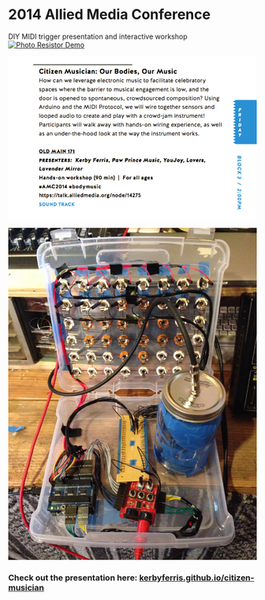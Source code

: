 # 2014 Allied Media Conference

DIY MIDI trigger presentation and interactive workshop
[![Photo Resistor Demo](assets/img/citizen_musician.gif)](https://kerbyferris.github.io/citizen-musician/assets/FB522D89-9501-41D1-9144-97F128A2D309/assets/PawPrinceDemo.mp4-0.0000-67.4007.m4v)

[![Citizen Musician - Our Bodies, Our Music](assets/img/amc_program.png)](https://www.alliedmedia.org/files/amc2014_program_for_web.pdf)

![MIDI Trigger and Circuit Box](assets/img/citizen-musician.jpg)

### Check out the presentation here: [kerbyferris.github.io/citizen-musician](https://kerbyferris.github.io/citizen-musician)
